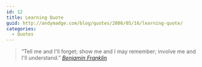 ```yaml
---
id: 12
title: Learning Quote
guid: http://andymadge.com/blog/quotes/2006/05/16/learning-quote/
categories:
  - Quotes
---
```

> “Tell me and I'll forget; show me and I may remember; involve me and I'll understand.”
<cite><a href="https://www.brainyquote.com/quotes/benjamin_franklin_383997">Benjamin Franklin</a></cite>